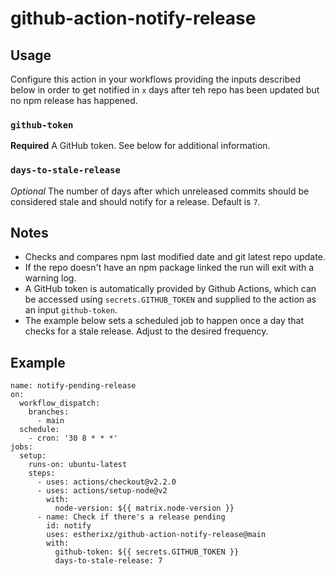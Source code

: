 # github-action-notify-release

## Usage
Configure this action in your workflows providing the inputs described below in order to get notified in `x` days after teh repo has been updated but no npm release has happened.

### `github-token`
**Required** A GitHub token. See below for additional information.

### `days-to-stale-release`
_Optional_ The number of days after which unreleased commits should be considered stale and should notify for a release. Default is `7`.

## Notes
- Checks and compares npm last modified date and git latest repo update.
- If the repo doesn't have an npm package linked the run will exit with a warning log.
- A GitHub token is automatically provided by Github Actions, which can be accessed using `secrets.GITHUB_TOKEN` and supplied to the action as an input `github-token`.
- The example below sets a scheduled job to happen once a day that checks for a stale release. Adjust to the desired frequency.

## Example
```
name: notify-pending-release
on:
  workflow_dispatch:
    branches:
      - main
  schedule:
    - cron: '30 8 * * *'
jobs:
  setup:
    runs-on: ubuntu-latest
    steps:
      - uses: actions/checkout@v2.2.0
      - uses: actions/setup-node@v2
        with:
          node-version: ${{ matrix.node-version }}
      - name: Check if there's a release pending
        id: notify
        uses: estherixz/github-action-notify-release@main
        with:
          github-token: ${{ secrets.GITHUB_TOKEN }}
          days-to-stale-release: 7

```
